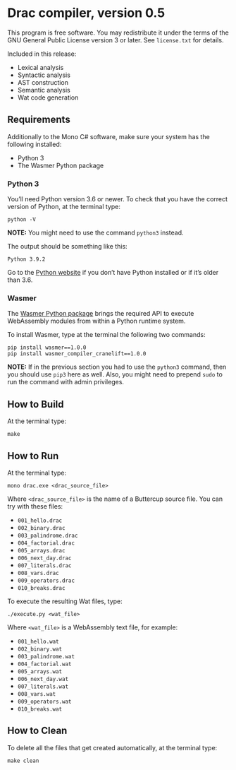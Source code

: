 # Drac compiler, version 0.5

This program is free software. You may redistribute it under the terms of the GNU General Public License version 3 or later. See `license.txt` for details.

Included in this release:

* Lexical analysis
* Syntactic analysis
* AST construction
* Semantic analysis
* Wat code generation

## Requirements

Additionally to the Mono C# software, make sure your system has the following installed:

* Python 3
* The Wasmer Python package

### Python 3

You’ll need Python version 3.6 or newer. To check that you have the correct version of Python, at the terminal type:

    python -V

**NOTE:** You might need to use the command `python3` instead.

The output should be something like this:

    Python 3.9.2

Go to the [Python website](https://www.python.org/downloads/) if you don’t have Python installed or if it’s older than 3.6.

### Wasmer

The [Wasmer Python package](https://github.com/wasmerio/wasmer-python) brings the required API to execute WebAssembly modules from within a Python runtime system.

To install Wasmer, type at the terminal the following two commands:

    pip install wasmer==1.0.0
    pip install wasmer_compiler_cranelift==1.0.0

**NOTE:** If in the previous section you had to use the `python3` command, then you should use `pip3` here as well. Also, you might need to prepend `sudo` to run the command with admin privileges.

## How to Build

At the terminal type:

    make

## How to Run

At the terminal type:

    mono drac.exe <drac_source_file>

Where `<drac_source_file>` is the name of a Buttercup source file. You can try with these files:

* `001_hello.drac`
* `002_binary.drac`
* `003_palindrome.drac`
* `004_factorial.drac`
* `005_arrays.drac`
* `006_next_day.drac`
* `007_literals.drac`
* `008_vars.drac`
* `009_operators.drac`
* `010_breaks.drac`

To execute the resulting Wat files, type:

    ./execute.py <wat_file>

Where `<wat_file>` is a WebAssembly text file, for example:

* `001_hello.wat`
* `002_binary.wat`
* `003_palindrome.wat`
* `004_factorial.wat`
* `005_arrays.wat`
* `006_next_day.wat`
* `007_literals.wat`
* `008_vars.wat`
* `009_operators.wat`
* `010_breaks.wat`

## How to Clean

To delete all the files that get created automatically, at the terminal type:

    make clean
